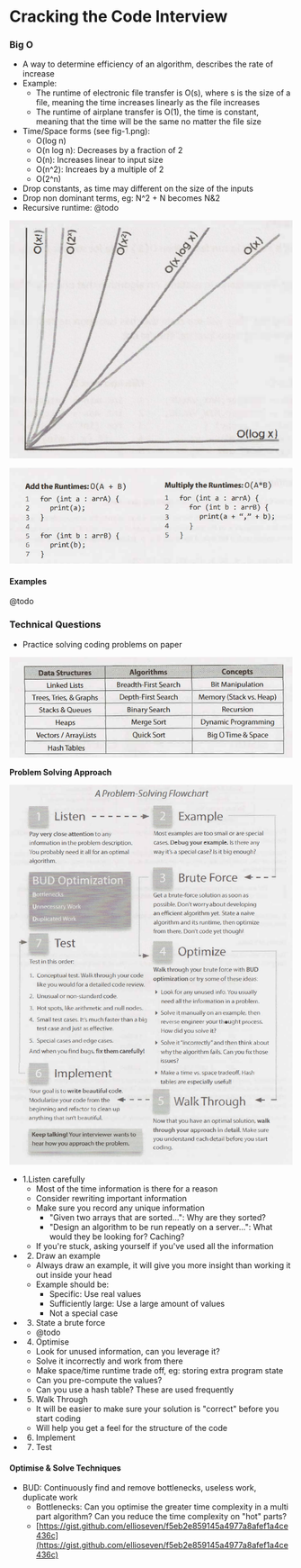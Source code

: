 # Cracking the Code Interview

### Big O

* A way to determine efficiency of an algorithm, describes the rate of increase
* Example:
  * The runtime of electronic file transfer is O\(s\), where s is the size of a file, meaning the time increases linearly as the file increases
  * The runtime of airplane transfer is O\(1\), the time is constant, meaning that the time will be the same no matter the file size
* Time/Space forms \(see fig-1.png\):
  * O\(log n\)
  * O\(n log n\): Decreases by a fraction of 2
  * O\(n\): Increases linear to input size
  * O\(n^2\): Increaes by a multiple of 2
  * O\(2^n\)
* Drop constants, as time may different on the size of the inputs
* Drop non dominant terms, eg: N^2 + N becomes N&2
* Recursive runtime: @todo

![Common runtimes](.gitbook/assets/fig-1.png)

![Adding/multiplying runtimes](.gitbook/assets/fig-2.png)

#### Examples

@todo

### Technical Questions

* Practice solving coding problems on paper

![Required knowledge](.gitbook/assets/fig-3.png)

**Problem Solving Approach**

![Problem solving flow chart](.gitbook/assets/fig-4.png)

* 1.Listen carefully
  * Most of the time information is there for a reason
  * Consider rewriting important information
  * Make sure you record any unique information
    * "Given two arrays that are sorted...": Why are they sorted?
    * "Design an algorithm to be run repeatly on a server...": What would they be looking for? Caching?
  * If you're stuck, asking yourself if you've used all the information
* 2. Draw an example
  * Always draw an example, it will give you more insight than working it out inside your head
  * Example should be:
    * Specific: Use real values
    * Sufficiently large: Use a large amount of values
    * Not a special case
* 3. State a brute force
  * @todo
* 4. Optimise
  * Look for unused information, can you leverage it?
  * Solve it incorrectly and work from there
  * Make space/time runtime trade off, eg: storing extra program state
  * Can you pre-compute the values?
  * Can you use a hash table? These are used frequently
* 5. Walk Through
  * It will be easier to make sure your solution is "correct" before you start coding
  * Will help you get a feel for the structure of the code
* 6. Implement
* 7. Test

#### Optimise & Solve Techniques

* BUD: Continuously find and remove bottlenecks, useless work, duplicate work
  * Bottlenecks: Can you optimise the greater time complexity in a multi part algorithm? Can you reduce the time complexity on "hot" parts?
  * [https://gist.github.com/ellioseven/f5eb2e859145a4977a8afef1a4ce436c](https://gist.github.com/ellioseven/f5eb2e859145a4977a8afef1a4ce436c)

